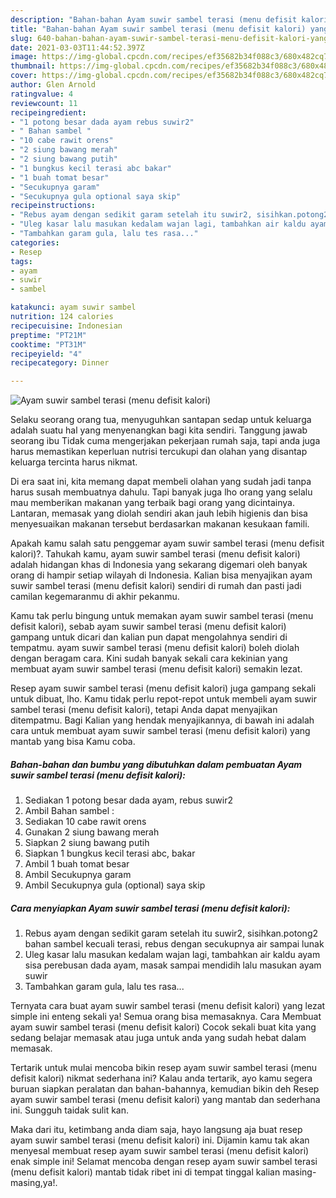 ```yaml
---
description: "Bahan-bahan Ayam suwir sambel terasi (menu defisit kalori) yang sedap Untuk Jualan"
title: "Bahan-bahan Ayam suwir sambel terasi (menu defisit kalori) yang sedap Untuk Jualan"
slug: 640-bahan-bahan-ayam-suwir-sambel-terasi-menu-defisit-kalori-yang-sedap-untuk-jualan
date: 2021-03-03T11:44:52.397Z
image: https://img-global.cpcdn.com/recipes/ef35682b34f088c3/680x482cq70/ayam-suwir-sambel-terasi-menu-defisit-kalori-foto-resep-utama.jpg
thumbnail: https://img-global.cpcdn.com/recipes/ef35682b34f088c3/680x482cq70/ayam-suwir-sambel-terasi-menu-defisit-kalori-foto-resep-utama.jpg
cover: https://img-global.cpcdn.com/recipes/ef35682b34f088c3/680x482cq70/ayam-suwir-sambel-terasi-menu-defisit-kalori-foto-resep-utama.jpg
author: Glen Arnold
ratingvalue: 4
reviewcount: 11
recipeingredient:
- "1 potong besar dada ayam rebus suwir2"
- " Bahan sambel "
- "10 cabe rawit orens"
- "2 siung bawang merah"
- "2 siung bawang putih"
- "1 bungkus kecil terasi abc bakar"
- "1 buah tomat besar"
- "Secukupnya garam"
- "Secukupnya gula optional saya skip"
recipeinstructions:
- "Rebus ayam dengan sedikit garam setelah itu suwir2, sisihkan.potong2 bahan sambel kecuali terasi, rebus dengan secukupnya air sampai lunak"
- "Uleg kasar lalu masukan kedalam wajan lagi, tambahkan air kaldu ayam sisa perebusan dada ayam, masak sampai mendidih lalu masukan ayam suwir"
- "Tambahkan garam gula, lalu tes rasa..."
categories:
- Resep
tags:
- ayam
- suwir
- sambel

katakunci: ayam suwir sambel 
nutrition: 124 calories
recipecuisine: Indonesian
preptime: "PT21M"
cooktime: "PT31M"
recipeyield: "4"
recipecategory: Dinner

---
```



![Ayam suwir sambel terasi (menu defisit kalori)](https://img-global.cpcdn.com/recipes/ef35682b34f088c3/680x482cq70/ayam-suwir-sambel-terasi-menu-defisit-kalori-foto-resep-utama.jpg)

Selaku seorang orang tua, menyuguhkan santapan sedap untuk keluarga adalah suatu hal yang menyenangkan bagi kita sendiri. Tanggung jawab seorang ibu Tidak cuma mengerjakan pekerjaan rumah saja, tapi anda juga harus memastikan keperluan nutrisi tercukupi dan olahan yang disantap keluarga tercinta harus nikmat.

Di era  saat ini, kita memang dapat membeli olahan yang sudah jadi tanpa harus susah membuatnya dahulu. Tapi banyak juga lho orang yang selalu mau memberikan makanan yang terbaik bagi orang yang dicintainya. Lantaran, memasak yang diolah sendiri akan jauh lebih higienis dan bisa menyesuaikan makanan tersebut berdasarkan makanan kesukaan famili. 



Apakah kamu salah satu penggemar ayam suwir sambel terasi (menu defisit kalori)?. Tahukah kamu, ayam suwir sambel terasi (menu defisit kalori) adalah hidangan khas di Indonesia yang sekarang digemari oleh banyak orang di hampir setiap wilayah di Indonesia. Kalian bisa menyajikan ayam suwir sambel terasi (menu defisit kalori) sendiri di rumah dan pasti jadi camilan kegemaranmu di akhir pekanmu.

Kamu tak perlu bingung untuk memakan ayam suwir sambel terasi (menu defisit kalori), sebab ayam suwir sambel terasi (menu defisit kalori) gampang untuk dicari dan kalian pun dapat mengolahnya sendiri di tempatmu. ayam suwir sambel terasi (menu defisit kalori) boleh diolah dengan beragam cara. Kini sudah banyak sekali cara kekinian yang membuat ayam suwir sambel terasi (menu defisit kalori) semakin lezat.

Resep ayam suwir sambel terasi (menu defisit kalori) juga gampang sekali untuk dibuat, lho. Kamu tidak perlu repot-repot untuk membeli ayam suwir sambel terasi (menu defisit kalori), tetapi Anda dapat menyajikan ditempatmu. Bagi Kalian yang hendak menyajikannya, di bawah ini adalah cara untuk membuat ayam suwir sambel terasi (menu defisit kalori) yang mantab yang bisa Kamu coba.

<!--inarticleads1-->

##### Bahan-bahan dan bumbu yang dibutuhkan dalam pembuatan Ayam suwir sambel terasi (menu defisit kalori):

1. Sediakan 1 potong besar dada ayam, rebus suwir2
1. Ambil  Bahan sambel :
1. Sediakan 10 cabe rawit orens
1. Gunakan 2 siung bawang merah
1. Siapkan 2 siung bawang putih
1. Siapkan 1 bungkus kecil terasi abc, bakar
1. Ambil 1 buah tomat besar
1. Ambil Secukupnya garam
1. Ambil Secukupnya gula (optional) saya skip




<!--inarticleads2-->

##### Cara menyiapkan Ayam suwir sambel terasi (menu defisit kalori):

1. Rebus ayam dengan sedikit garam setelah itu suwir2, sisihkan.potong2 bahan sambel kecuali terasi, rebus dengan secukupnya air sampai lunak
1. Uleg kasar lalu masukan kedalam wajan lagi, tambahkan air kaldu ayam sisa perebusan dada ayam, masak sampai mendidih lalu masukan ayam suwir
1. Tambahkan garam gula, lalu tes rasa...




Ternyata cara buat ayam suwir sambel terasi (menu defisit kalori) yang lezat simple ini enteng sekali ya! Semua orang bisa memasaknya. Cara Membuat ayam suwir sambel terasi (menu defisit kalori) Cocok sekali buat kita yang sedang belajar memasak atau juga untuk anda yang sudah hebat dalam memasak.

Tertarik untuk mulai mencoba bikin resep ayam suwir sambel terasi (menu defisit kalori) nikmat sederhana ini? Kalau anda tertarik, ayo kamu segera buruan siapkan peralatan dan bahan-bahannya, kemudian bikin deh Resep ayam suwir sambel terasi (menu defisit kalori) yang mantab dan sederhana ini. Sungguh taidak sulit kan. 

Maka dari itu, ketimbang anda diam saja, hayo langsung aja buat resep ayam suwir sambel terasi (menu defisit kalori) ini. Dijamin kamu tak akan menyesal membuat resep ayam suwir sambel terasi (menu defisit kalori) enak simple ini! Selamat mencoba dengan resep ayam suwir sambel terasi (menu defisit kalori) mantab tidak ribet ini di tempat tinggal kalian masing-masing,ya!.

